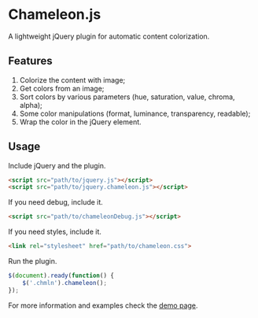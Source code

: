 # Chameleon.js

A lightweight jQuery plugin for automatic content colorization.

## Features
1. Colorize the content with image;
2. Get colors from an image;
3. Sort colors by various parameters (hue, saturation, value, chroma, alpha);
4. Some color manipulations (format, luminance, transparency, readable);
5. Wrap the color in the jQuery element.

## Usage

Include jQuery and the plugin.
```html
<script src="path/to/jquery.js"></script>
<script src="path/to/jquery.chameleon.js"></script>
```

If you need debug, include it.
```html
<script src="path/to/chameleonDebug.js"></script>
```

If you need styles, include it.
```html
<link rel="stylesheet" href="path/to/chameleon.css">
```

Run the plugin.
```javascript
$(document).ready(function() {
    $('.chmln').chameleon();
});
```


For more information and examples check the [demo page](https://vadimfedorov.ru/lab/chameleon-js).